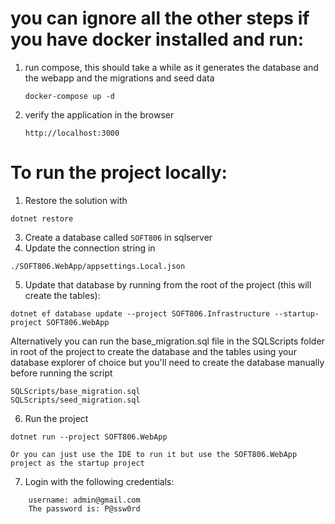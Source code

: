 # you can ignore all the other steps if you have docker installed and run:
1. run compose, this should take a while as it generates the database and the webapp and the migrations and seed data
    ```
    docker-compose up -d
    ```
2. verify the application in the browser
    ```
    http://localhost:3000
    ```
# To run the project locally:

1. Restore the solution with

```
dotnet restore
```

3. Create a database called `SOFT806` in sqlserver
4. Update the connection string in

```
./SOFT806.WebApp/appsettings.Local.json
```

5. Update that database by running from the root of the project (this will create the tables):

``` 
dotnet ef database update --project SOFT806.Infrastructure --startup-project SOFT806.WebApp
``` 

Alternatively you can run the base_migration.sql file in the SQLScripts folder in root of the project to create the database and the tables using your database explorer of choice
but you'll need to create the database manually before running the script

``` 
SQLScripts/base_migration.sql
SQLScripts/seed_migration.sql
``` 

6. Run the project
```
dotnet run --project SOFT806.WebApp

Or you can just use the IDE to run it but use the SOFT806.WebApp project as the startup project
```

7. Login with the following credentials:

```
    username: admin@gmail.com 
    The password is: P@ssw0rd
```

